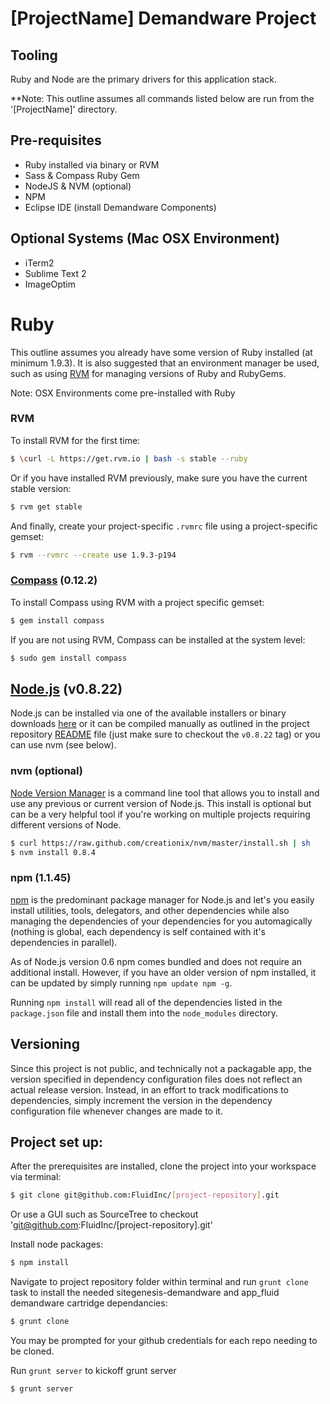 [ProjectName] Demandware Project
===========================

## Tooling

Ruby and Node are the primary drivers for this application stack.

**Note: This outline assumes all commands listed below are run from the '[ProjectName]' directory.

## Pre-requisites
* Ruby installed via binary or RVM
* Sass & Compass Ruby Gem
* NodeJS & NVM (optional)
* NPM
* Eclipse IDE (install Demandware Components)

## Optional Systems (Mac OSX Environment)
* iTerm2
* Sublime Text 2
* ImageOptim


# Ruby

This outline assumes you already have some version of Ruby installed (at minimum 1.9.3). It is also suggested that an environment manager be used, such as using [RVM](https://rvm.io/) for managing versions of Ruby and RubyGems.

Note: OSX Environments come pre-installed with Ruby

### RVM

To install RVM for the first time:

```sh
$ \curl -L https://get.rvm.io | bash -s stable --ruby
```

Or if you have installed RVM previously, make sure you have the current stable version:

```sh
$ rvm get stable
```

And finally, create your project-specific `.rvmrc` file using a project-specific gemset:

```sh
$ rvm --rvmrc --create use 1.9.3-p194
```

### [Compass](http://compass-style.org/) (0.12.2)

To install Compass using RVM with a project specific gemset:

```sh
$ gem install compass
```
If you are not using RVM, Compass can be installed at the system level:

```sh
$ sudo gem install compass
```

## [Node.js](http://nodejs.org/) (v0.8.22)

Node.js can be installed via one of the available installers or binary downloads [here](http://nodejs.org/dist/v0.8.22/) or it can be compiled manually as outlined in the project repository [README](https://github.com/joyent/node#readme) file (just make sure to checkout the `v0.8.22` tag) or you can use nvm (see below).

### nvm (optional)

[Node Version Manager](https://github.com/creationix/nvm) is a command line tool that allows you to install and use any previous or current version of Node.js. This install is optional but can be a very helpful tool if you're working on multiple projects requiring different versions of Node.

```sh
$ curl https://raw.github.com/creationix/nvm/master/install.sh | sh
$ nvm install 0.8.4
```

### npm (1.1.45)

[npm](https://npmjs.org/) is the predominant package manager for Node.js and let's you easily install utilities, tools, delegators, and other dependencies while also managing the dependencies of your dependencies for you automagically (nothing is global, each dependency is self contained with it's dependencies in parallel).

As of Node.js version 0.6 npm comes bundled and does not require an additional install. However, if you have an older version of npm installed, it can be updated by simply running `npm update npm -g`.

Running `npm install` will read all of the dependencies listed in the `package.json` file and install them into the `node_modules` directory.

## Versioning

Since this project is not public, and technically not a packagable app, the version specified in dependency configuration files does not reflect an actual release version. Instead, in an effort to track modifications to dependencies, simply increment the version in the dependency configuration file whenever changes are made to it.

## Project set up:

After the prerequisites are installed, clone the project into your workspace via terminal:
```sh
$ git clone git@github.com:FluidInc/[project-repository].git
```

Or use a GUI such as SourceTree to checkout 'git@github.com:FluidInc/[project-repository].git'

Install node packages:
```sh
$ npm install
```

Navigate to project repository folder within terminal and run `grunt clone` task to install the needed sitegenesis-demandware and app_fluid demandware cartridge dependancies:
```sh
$ grunt clone
```
You may be prompted for your github credentials for each repo needing to be cloned.

Run `grunt server` to kickoff grunt server

```sh
$ grunt server
```

